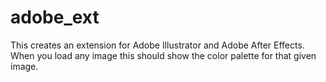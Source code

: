 # adobe_ext

This creates an extension for Adobe Illustrator and Adobe After Effects. When you load any image this should show the color palette for that given image. 
